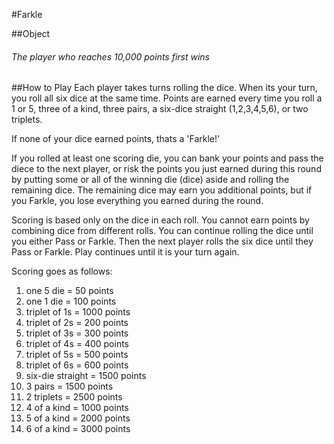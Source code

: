 #Farkle

##Object
###### The player who reaches 10,000 points first wins
##How to Play
Each player takes turns rolling the dice. When its your turn, you roll all six dice at the same time. Points are earned every time you roll a 1 or 5, three of a kind, three pairs, a six-dice straight (1,2,3,4,5,6), or two triplets.

If none of your dice earned points, thats a 'Farkle!'

If you rolled at least one scoring die, you can bank your points and pass the diece to the next player, or risk the points you just earned during this round by putting some or all of the winning die (dice) aside and rolling the remaining dice. The remaining dice may earn you additional points, but if you Farkle, you lose everything you earned during the round.

Scoring is based only on the dice in each roll. You cannot earn points by combining dice from different rolls. You can continue rolling the dice until you either Pass or Farkle. Then the next player rolls the six dice until they Pass or Farkle. Play continues until it is your turn again.

Scoring goes as follows:
1. one 5 die = 50 points
1. one 1 die = 100 points
1. triplet of 1s = 1000 points
1. triplet of 2s = 200 points
1. triplet of 3s = 300 points
1. triplet of 4s = 400 points
1. triplet of 5s = 500 points
1. triplet of 6s = 600 points
1. six-die straight = 1500 points
1. 3 pairs = 1500 points
1. 2 triplets = 2500 points
1. 4 of a kind = 1000 points
1. 5 of a kind = 2000 points
1. 6 of a kind = 3000 points

